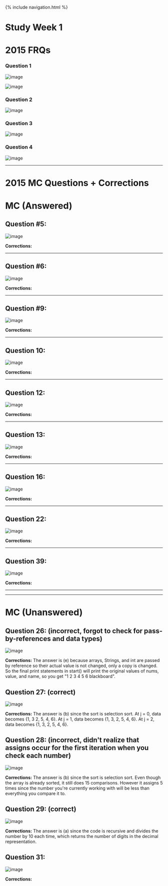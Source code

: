 {% include navigation.html %}

# Study Week 1 

# 2015 FRQs 

### Question 1

![image](https://user-images.githubusercontent.com/89210546/164567953-9f6e5e5e-7dd7-4607-b986-b5916961c1e5.png)

![image](https://user-images.githubusercontent.com/89210546/164567956-d3be5140-8cc5-44d7-9b98-fa1bba7fd5a3.png)

### Question 2

![image](https://user-images.githubusercontent.com/89210546/165011533-d31b23ce-f73a-4cf0-b74f-baabb3efe0a5.png)

### Question 3

![image](https://user-images.githubusercontent.com/89210546/165011542-c4ca7e48-4b42-454b-b2a5-a8843b51c65e.png)

### Question 4 

![image](https://user-images.githubusercontent.com/89210546/165011557-8557ed0e-c7a6-4065-915e-a577a61d2009.png)

--------------------------------------------------------------------------------------------------------------------------------------------------------

# 2015 MC Questions + Corrections

# MC (Answered)

## Question #5:

![image](https://user-images.githubusercontent.com/89210546/164744115-72475810-a555-411c-86ea-1674f8d72fc4.png)

**Corrections:**

--------------------------------------------------------------------------------------------------------------------------------------------

## Question #6:

![image](https://user-images.githubusercontent.com/89210546/164744325-ec3ae8bc-4a42-4912-81d8-00689e8a0f35.png)

**Corrections:**

--------------------------------------------------------------------------------------------------------------------------------------------

## Question #9:

![image](https://user-images.githubusercontent.com/89210546/164744491-25560750-f5fd-4bbf-95b8-abc3bafa714e.png)

**Corrections:**

--------------------------------------------------------------------------------------------------------------------------------------------

## Question 10:

![image](https://user-images.githubusercontent.com/89210546/164744585-b5e4da69-6250-4915-8ee6-31f11b0a0837.png)

**Corrections:**

--------------------------------------------------------------------------------------------------------------------------------------------

## Question 12:

![image](https://user-images.githubusercontent.com/89210546/164744714-0ec73a69-f5b8-4dd7-9ffa-ebcc3b0e9885.png)

**Corrections:**

--------------------------------------------------------------------------------------------------------------------------------------------

## Question 13:

![image](https://user-images.githubusercontent.com/89210546/164744792-d42542d3-04a4-4638-80ab-0d77de448db2.png)

**Corrections:**

--------------------------------------------------------------------------------------------------------------------------------------------

## Question 16:

![image](https://user-images.githubusercontent.com/89210546/164744882-07a55561-4ab5-45ff-a5b2-4cd1a61daf20.png)

**Corrections:**

--------------------------------------------------------------------------------------------------------------------------------------------

## Question 22:

![image](https://user-images.githubusercontent.com/89210546/164745002-69b3cbbc-0a4f-4b6e-a2dd-852a86bc27ec.png)

**Corrections:**

--------------------------------------------------------------------------------------------------------------------------------------------

## Question 39:

![image](https://user-images.githubusercontent.com/89210546/164746261-2290dc04-7e8f-4e9d-bc35-059388ee9f7c.png)

**Corrections:**

--------------------------------------------------------------------------------------------------------------------------------------------

--------------------------------------------------------------------------------------------------------------------------------------------


# MC (Unanswered)

## Question 26: (incorrect, forgot to check for pass-by-references and data types) 

![image](https://user-images.githubusercontent.com/89210546/164745112-f32d37a5-349d-4dbd-b18c-b3666ce94069.png)

**Corrections:** The answer is (e) because arrays, Strings, and int are passed by reference so their actual value is not changed, only a copy is changed. So the final print statements in start() will print the original values of nums, value, and name, so you get "1 2 3 4 5 6 blackboard". 

## Question 27: (correct) 

![image](https://user-images.githubusercontent.com/89210546/164745201-2492bef3-b47b-46a9-8de4-46dbfec3c36d.png)

**Corrections:** The answer is (b) since the sort is selection sort. At j = 0, data becomes {1, 3 2, 5, 4, 6}. At j = 1, data becomes {1, 3, 2, 5, 4, 6}. At j = 2, data becomes {1, 3, 2, 5, 4, 6}. 

## Question 28: (incorrect, didn't realize that assigns occur for the first iteration when you check each number)

![image](https://user-images.githubusercontent.com/89210546/164745538-159b0f53-cf44-466d-afa0-c04a5594b5af.png)

**Corrections:** The answer is (b) since the sort is selection sort. Even though the array is already sorted, it still does 15 comparisons. However it assigns 5 times since the number you're currently working with will be less than everything you compare it to. 

## Question 29: (correct)

![image](https://user-images.githubusercontent.com/89210546/164746036-4f1032e3-e119-4559-91f7-4da9b6c20dc3.png)

**Corrections:** The answer is (a) since the code is recursive and divides the number by 10 each time, which returns the number of digits in the decimal representation.

## Question 31:

![image](https://user-images.githubusercontent.com/89210546/164746138-f9f4156c-b88b-4cfb-81c5-48842b671b8a.png)

**Corrections:**
